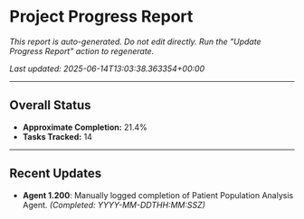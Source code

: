 # Project Progress Report

*This report is auto-generated. Do not edit directly.*
*Run the "Update Progress Report" action to regenerate.*

*Last updated: 2025-06-14T13:03:38.363354+00:00*

---

## Overall Status

-   **Approximate Completion:** 21.4%
-   **Tasks Tracked:** 14

---

## Recent Updates

- **Agent 1.200**: Manually logged completion of Patient Population Analysis Agent. *(Completed: YYYY-MM-DDTHH:MM:SSZ)*